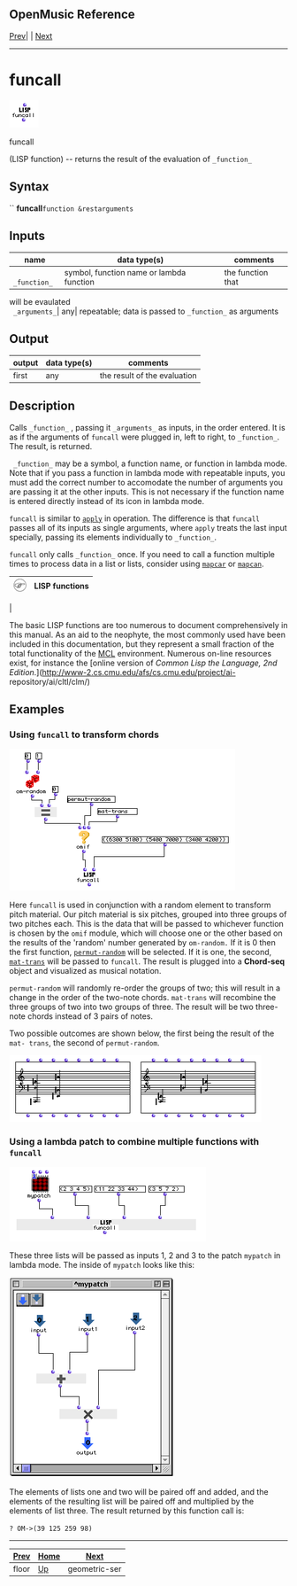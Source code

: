 OpenMusic Reference  
---  
[Prev](floor)| | [Next](geometric-ser)  
  
* * *

# funcall

![](figures/functions/lisp/funcall.png)

  
  
funcall  
  
(LISP function) \-- returns the result of the evaluation of `_function_`  

## Syntax

`` **funcall**` function &restarguments `

## Inputs

name| data type(s)| comments  
---|---|---  
` _function_`|  symbol, function name or lambda function | the function that
will be evaulated  
` _arguments_`|  any| repeatable; data is passed to `_function_` as arguments  
  
## Output

output| data type(s)| comments  
---|---|---  
first| any| the result of the evaluation  
  
## Description

Calls `_function_` , passing it `_arguments_` as inputs, in the order entered.
It is as if the arguments of `funcall` were plugged in, left to right, to
`_function_`. The result, is returned.

` _function_` may be a symbol, a function name, or function in lambda mode.
Note that if you pass a function in lambda mode with repeatable inputs, you
must add the correct number to accomodate the number of arguments you are
passing it at the other inputs. This is not necessary if the function name is
entered directly instead of its icon in lambda mode.

`funcall` is similar to [`apply`](apply) in operation. The difference is
that `funcall` passes all of its inputs as single arguments, where `apply`
treats the last input specially, passing its elements individually to
`_function_`.

`funcall` only calls `_function_` once. If you need to call a function
multiple times to process data in a list or lists, consider using
[`mapcar`](mapcar) or [`mapcan`](mapcan).

![Note](figures/images/note.gif)|  **LISP functions**  
---|---  
 |

The basic LISP functions are too numerous to document comprehensively in this
manual. As an aid to the neophyte, the most commonly used have been included
in this documentation, but they represent a small fraction of the total
functionality of the [MCL](glossary#MCL) environment. Numerous on-line
resources exist, for instance the [online version of _Common Lisp the
Language, 2nd Edition_.](http://www-2.cs.cmu.edu/afs/cs.cmu.edu/project/ai-
repository/ai/cltl/clm/)  
  
## Examples

### Using `funcall` to transform chords

![](figures/functions/lisp/funcallEX1.png)

Here `funcall` is used in conjunction with a random element to transform pitch
material. Our pitch material is six pitches, grouped into three groups of two
pitches each. This is the data that will be passed to whichever function is
chosen by the `omif` module, which will choose one or the other based on the
results of the 'random' number generated by `om-random.` If it is 0 then the
first function, [`permut-random`](permut-random) will be selected. If it
is one, the second, [`mat-trans`](mat-trans) will be passed to `funcall`.
The result is plugged into a **Chord-seq** object and visualized as musical
notation.

`permut-random` will randomly re-order the groups of two; this will result in
a change in the order of the two-note chords. `mat-trans` will recombine the
three groups of two into two groups of three. The result will be two three-
note chords instead of 3 pairs of notes.

Two possible outcomes are shown below, the first being the result of the `mat-
trans`, the second of `permut-random`.

![](figures/functions/lisp/funcallEX2.png)

### Using a lambda patch to combine multiple functions with `funcall`

![](figures/functions/lisp/funcallEX3.png)

These three lists will be passed as inputs 1, 2 and 3 to the patch `mypatch`
in lambda mode. The inside of `mypatch` looks like this:

![](figures/functions/lisp/funcallEX4.png)

The elements of lists one and two will be paired off and added, and the
elements of the resulting list will be paired off and multiplied by the
elements of list three. The result returned by this function call is:

`? OM->(39 125 259 98)`

* * *

[Prev](floor)| [Home](index)| [Next](geometric-ser)  
---|---|---  
floor| [Up](funcref.main)| geometric-ser

